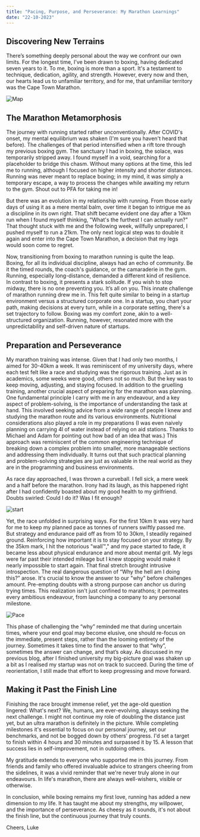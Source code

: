 ```yaml
---
title: "Pacing, Purpose, and Perseverance: My Marathon Learnings"
date: "22-10-2023"
---
```


## Discovering New Terrains

There’s something deeply personal about the way we confront our own limits. For the longest time, I’ve been drawn to boxing, having dedicated seven years to it. To me, boxing is more than a sport. It's a testament to technique, dedication, agility, and strength. However, every now and then, our hearts lead us to unfamiliar territory, and for me, that unfamiliar territory was the Cape Town Marathon.

![Map](/img/posts/My-Marathon-Learnings/map.jpg)

## The Marathon Metamorphosis

The journey with running started rather unconventionally. After COVID's onset, my mental equilibrium was shaken (I'm sure you haven't heard that before). The challenges of that period intensified when a rift tore through my previous boxing gym. The sanctuary I had in boxing, the solace, was temporarily stripped away. I found myself in a void, searching for a placeholder to bridge this chasm. Without many options at the time, this led me to running, although I focused on higher intensity and shorter distances. Running was never meant to replace boxing; in my mind, it was simply a temporary escape, a way to process the changes while awaiting my return to the gym. Shout out to PFA for taking me in!

But there was an evolution in my relationship with running. From those early days of using it as a mere mental balm, over time it began to intrigue me as a discipline in its own right. That shift became evident one day after a 10km run when I found myself thinking, "What's the furthest I can actually run?" That thought stuck with me and the following week, willfully unprepared, I pushed myself to run a 21km. The only next logical step was to double it again and enter into the Cape Town Marathon, a decision that my legs would soon come to regret.

Now, transitioning from boxing to marathon running is quite the leap. Boxing, for all its individual discipline, always had an echo of community. Be it the timed rounds, the coach's guidance, or the camaraderie in the gym. Running, especially long-distance, demanded a different kind of resilience. In contrast to boxing, it presents a stark solitude. If you wish to stop midway, there is no one preventing you. It’s all on you. This innate challenge of marathon running drew me in.
This felt quite similar to being in a startup environment versus a structured corporate one. In a startup, you chart your path, making decisions at every turn, while in a corporate setting, there's a set trajectory to follow. Boxing was my comfort zone, akin to a well-structured organization. Running, however, resonated more with the unpredictability and self-driven nature of startups.

## Preparation and Perseverance

My marathon training was intense. Given that I had only two months, I aimed for 30-40km a week. It was reminiscent of my university days, where each test felt like a race and studying was the rigorous training. Just as in academics, some weeks were good, others not so much. But the key was to keep moving, adjusting, and staying focused. In addition to the gruelling training, another crucial aspect of preparing for the marathon was planning. One fundamental principle I carry with me in any endeavour, and a key aspect of problem-solving, is the importance of understanding the task at hand. This involved seeking advice from a wide range of people I knew and studying the marathon route and its various environments. Nutritional considerations also played a role in my preparations (I was even naively planning on carrying 4l of water instead of relying on aid stations. Thanks to Michael and Adam for pointing out how bad of an idea that was.) This approach was reminiscent of the common engineering technique of breaking down a complex problem into smaller, more manageable sections and addressing them individually. It turns out that such practical planning and problem-solving strategies are just as valuable in the real world as they are in the programming and business environments.

As race day approached, I was thrown a curveball. I fell sick, a mere week and a half before the marathon. Irony had its laugh, as this happened right after I had confidently boasted about my good health to my girlfriend. Doubts swirled: Could I do it? Was I fit enough?

![start](/img/posts/My-Marathon-Learnings/start.jpg)

Yet, the race unfolded in surprising ways. For the first 10km It was very hard for me to keep my planned pace as tonnes of runners swiftly passed me. But strategy and endurance paid off as from 10 to 30km, I steadily regained ground. Reinforcing how important it is to stay focused on your strategy. By the 35km mark, I hit the notorious "wall™," and my pace started to fade, it became less about physical endurance and more about mental grit. My legs were far past their intended mileage but I knew stopping would make it nearly impossible to start again. That final stretch brought intrusive introspection. The real dangerous question of “Why the hell am I doing this?” arose. It's crucial to know the answer to our "why" before challenges amount. Pre-empting doubts with a strong purpose can anchor us during trying times. This realization isn't just confined to marathons; it permeates every ambitious endeavour, from launching a company to any personal milestone.

![Pace](/img/posts/My-Marathon-Learnings/pace.jpg)

This phase of challenging the “why” reminded me that during uncertain times, where your end goal may become elusive, one should re-focus on the immediate, present steps, rather than the looming entirety of the journey. Sometimes it takes time to find the answer to that “why”, sometimes the answer can change, and that’s okay. As discussed in my previous blog, after I finished university my big-picture goal was shaken up a bit as I realised my startup was not on track to succeed. During the time of reorientation, I still made that effort to keep progressing and move forward.

## Making it Past the Finish Line

Finishing the race brought immense relief, yet the age-old question lingered: What's next? We, humans, are ever-evolving, always seeking the next challenge. I might not continue my role of doubling the distance just yet, but an ultra marathon is definitely in the picture. While completing milestones it's essential to focus on our personal journey, set our benchmarks, and not be bogged down by others' progress. I'd set a target to finish within 4 hours and 30 minutes and surpassed it by 15. A lesson that success lies in self-improvement, not in outdoing others.

My gratitude extends to everyone who supported me in this journey. From friends and family who offered invaluable advice to strangers cheering from the sidelines, it was a vivid reminder that we're never truly alone in our endeavours. In life's marathon, there are always well-wishers, visible or otherwise.

In conclusion, while boxing remains my first love, running has added a new dimension to my life. It has taught me about my strengths, my willpower, and the importance of perseverance. As cheesy as it sounds, it's not about the finish line, but the continuous journey that truly counts.

Cheers,
Luke
